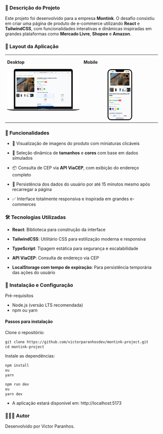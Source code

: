 ### 📝 Descrição do Projeto

Este projeto foi desenvolvido para a empresa **Montink**. O desafio consistiu em criar uma página de produto de e-commerce utilizando **React** e **TailwindCSS**, com funcionalidades interativas e dinâmicas inspiradas em grandes plataformas como **Mercado Livre**, **Shopee** e **Amazon**.

### 📱 Layout da Aplicação

<table>
  <tr align="left" valign="top">
    <td width="50%">
      <p><strong>Desktop</strong></p>
      <img alt="Desktop" src="/public/layout-desktop.png" width="100%">
    </td>
    <td width="50%">
      <p><strong>Mobile</strong></p>
     <div align="center">
    <img alt="Mobile" src="/public/layout-mobile.png" width="35%">
  </div>
    </td>
  </tr>
</table>

### 🚀 Funcionalidades

- 📸 Visualização de imagens do produto com miniaturas clicáveis

- 🎯 Seleção dinâmica de **tamanhos** e **cores** com base em dados simulados

- 📦 Consulta de CEP via **API ViaCEP**, com exibição do endereço completo

- 💾 Persistência dos dados do usuário por até 15 minutos mesmo após recarregar a página

- ✅ Interface totalmente responsiva e inspirada em grandes e-commerces

### 🛠️ Tecnologias Utilizadas

- **React**: Biblioteca para construção da interface

- **TailwindCSS**: Utilitário CSS para estilização moderna e responsiva

- **TypeScript**: Tipagem estática para segurança e escalabilidade

- **API ViaCEP**: Consulta de endereço via CEP

- **LocalStorage com tempo de expiração**: Para persistência temporária das ações do usuário

### 🔧 Instalação e Configuração

Pré-requisitos

- Node.js (versão LTS recomendada)
- npm ou yarn

#### Passos para instalação

Clone o repositório:

```
git clone https://github.com/victorparanhosdev/montink-project.git
cd montink-project
```

Instale as dependências:

```
npm install
ou
yarn
```

```
npm run dev
ou
yarn dev
```

- A aplicação estará disponível em: http://localhost:5173

### 👨🏻‍💻 Autor

Desenvolvido por Victor Paranhos.
